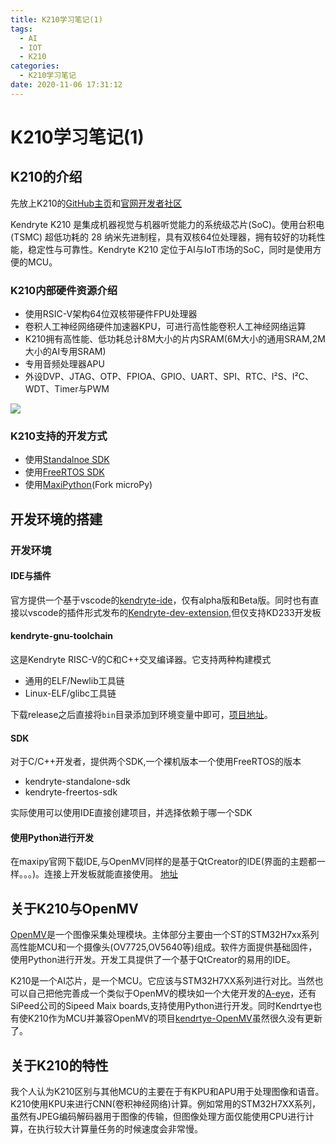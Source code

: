 ```yaml
---
title: K210学习笔记(1)
tags:
  - AI
  - IOT
  - K210
categories:
  - K210学习笔记
date: 2020-11-06 17:31:12
---
```


# K210学习笔记(1)

## K210的介绍

先放上K210的[GitHub主页](https://github.com/kendryte)和[官网开发者社区](https://canaan-creative.com/developer)

Kendryte K210 是集成机器视觉与机器听觉能力的系统级芯片(SoC)。使用台积电 (TSMC) 超低功耗的 28 纳米先进制程，具有双核64位处理器，拥有较好的功耗性能，稳定性与可靠性。Kendryte K210 定位于AI与IoT市场的SoC，同时是使用方便的MCU。


### K210内部硬件资源介绍
- 使用RSIC-V架构64位双核带硬件FPU处理器
- 卷积人工神经网络硬件加速器KPU，可进行高性能卷积人工神经网络运算
- K210拥有高性能、低功耗总计8M大小的片内SRAM(6M大小的通用SRAM,2M大小的AI专用SRAM)
- 专用音频处理器APU
- 外设DVP、JTAG、OTP、FPIOA、GPIO、UART、SPI、RTC、I²S、I²C、WDT、Timer与PWM

![](v2-55ef0a99c20290e9e996a6f824f44fce_r.jpg)

### K210支持的开发方式

- 使用[Standalnoe SDK](https://github.com/kendryte/kendryte-standalone-sdk)
- 使用[FreeRTOS SDK](https://github.com/kendryte/kendryte-freertos-sdk)
- 使用[MaxiPython](https://github.com/sipeed/MaixPy)(Fork microPy)

## 开发环境的搭建

### 开发环境

#### IDE与插件

官方提供一个基于vscode的[kendryte-ide](https://github.com/kendryte/kendryte-ide)，仅有alpha版和Beta版。同时也有直接以vscode的插件形式发布的[Kendryte-dev-extension](https://github.com/kendryte/Kendryte-dev-extension),但仅支持KD233开发板

#### kendryte-gnu-toolchain

这是Kendryte RISC-V的C和C++交叉编译器。它支持两种构建模式
- 通用的ELF/Newlib工具链
- Linux-ELF/glibc工具链

下载release之后直接将`bin`目录添加到环境变量中即可，[项目地址](https://github.com/kendryte/kendryte-gnu-toolchain)。

#### SDK

对于C/C++开发者，提供两个SDK,一个裸机版本一个使用FreeRTOS的版本
- kendryte-standalone-sdk 
- kendryte-freertos-sdk

实际使用可以使用IDE直接创建项目，并选择依赖于哪一个SDK

#### 使用Python进行开发

在maxipy官网下载IDE,与OpenMV同样的是基于QtCreator的IDE(界面的主题都一样。。。)。连接上开发板就能直接使用。
[地址](https://cn.dl.sipeed.com/MAIX/MaixPy/ide)


## 关于K210与OpenMV

[OpenMV](https://github.com/openmv)是一个图像采集处理模块。主体部分主要由一个ST的STM32H7xx系列高性能MCU和一个摄像头(OV7725,OV5640等)组成。软件方面提供基础固件，使用Python进行开发。开发工具提供了一个基于QtCreator的易用的IDE。

K210是一个AI芯片，是一个MCU。它应该与STM32H7XX系列进行对比。当然也可以自己把他完善成一个类似于OpenMV的模块如一个大佬开发的[A-eye](https://github.com/peng-zhihui/A-Eye)，还有SiPeed公司的Sipeed Maix boards,支持使用Python进行开发。同时Kendrtye也有使K210作为MCU并兼容OpenMV的项目[kendrtye-OpenMV](https://github.com/kendryte/kendryte-openmv)虽然很久没有更新了。

## 关于K210的特性

我个人认为K210区别与其他MCU的主要在于有KPU和APU用于处理图像和语音。K210使用KPU来进行CNN(卷积神经网络)计算。例如常用的STM32H7XX系列，虽然有JPEG编码解码器用于图像的传输，但图像处理方面仅能使用CPU进行计算，在执行较大计算量任务的时候速度会非常慢。
